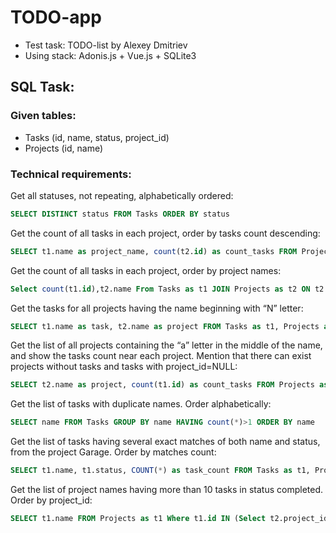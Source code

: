 # TODO-app
* Test task: TODO-list by Alexey Dmitriev
* Using stack: Adonis.js + Vue.js + SQLite3

## SQL Task:

### Given tables:

* Tasks (id, name, status, project_id)
* Projects (id, name)

### Technical requirements:

Get all statuses, not repeating, alphabetically ordered:
```sql
SELECT DISTINCT status FROM Tasks ORDER BY status
```

Get the count of all tasks in each project, order by tasks count descending:
```sql
SELECT t1.name as project_name, count(t2.id) as count_tasks FROM Projects as t1 LEFT JOIN Tasks as t2 ON t2.project_id = t1.id GROUP BY project_name ORDER BY count_tasks DESC
```

Get the count of all tasks in each project, order by project names:
```sql
Select count(t1.id),t2.name From Tasks as t1 JOIN Projects as t2 ON t2.id = t1.project_id GROUP BY project_id ORDER BY t2.name
```

Get the tasks for all projects having the name beginning with “N” letter:
```sql
SELECT t1.name as task, t2.name as project FROM Tasks as t1, Projects as t2 WHERE t2.name LIKE "N%" AND t1.project_id = t2.id
```

Get the list of all projects containing the “a” letter in the middle of the name, and show the tasks count near each project. Mention that there can exist projects without tasks and tasks with project_id=NULL:
```sql
SELECT t2.name as project, count(t1.id) as count_tasks FROM Projects as t2 LEFT JOIN Tasks as t1 on t1.project_id = t2.id WHERE t2.name LIKE "%a%" AND t2.name NOT LIKE "a%" AND t2.name NOT LIKE "%a" GROUP BY project
```

Get the list of tasks with duplicate names. Order alphabetically:
```sql
SELECT name FROM Tasks GROUP BY name HAVING count(*)>1 ORDER BY name
```

Get the list of tasks having several exact matches of both name and status, from the project Garage. Order by matches count:
```sql
SELECT t1.name, t1.status, COUNT(*) as task_count FROM Tasks as t1, Projects as t2 WHERE t2.name="Garage" AND t1.project_id = t2.id GROUP BY t1.name, t1.status HAVING count(*)>1 ORDER BY task_count
```

Get the list of project names having more than 10 tasks in status completed. Order by project_id:
```sql
SELECT t1.name FROM Projects as t1 Where t1.id IN (Select t2.project_id From Tasks as t2 Where t2.status = 0 HAVING count(*)>10) ORDER BY t1.id
